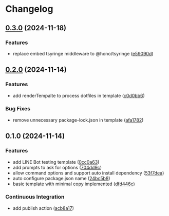 # Changelog

## [0.3.0](https://github.com/StarPortal/create-js-workshop/compare/v0.2.0...v0.3.0) (2024-11-18)


### Features

* replace embed tsyringe middleware to @hono/tsyringe ([e59090d](https://github.com/StarPortal/create-js-workshop/commit/e59090d5c9604b5f0945b89620dadd466de1d70f))

## [0.2.0](https://github.com/StarPortal/create-js-workshop/compare/v0.1.0...v0.2.0) (2024-11-14)


### Features

* add renderTempalte to process dotfiles in template ([c0d0bb6](https://github.com/StarPortal/create-js-workshop/commit/c0d0bb6ed737e24a4124e9706a13b5dbd49dd403))


### Bug Fixes

* remove unnecessary package-lock.json in template ([afa1782](https://github.com/StarPortal/create-js-workshop/commit/afa1782d30a6453254b6b9827eded0e7ef8b82cf))

## 0.1.0 (2024-11-14)


### Features

* add LINE Bot testing template ([0cc0a63](https://github.com/StarPortal/create-js-workshop/commit/0cc0a6379886ead9d4ac7c67e634908d54efc7f3))
* add prompts to ask for options ([704dd9c](https://github.com/StarPortal/create-js-workshop/commit/704dd9c8334273d55b2c2a47f91a2614d01f72da))
* allow command options and support auto install dependency ([53f7dea](https://github.com/StarPortal/create-js-workshop/commit/53f7deae4d30f19f37204a6b74b31dff0282273c))
* auto configure package.json name ([24bc5b8](https://github.com/StarPortal/create-js-workshop/commit/24bc5b8f1dbc6ef45f2cf1594319a49b4208ab3b))
* basic template with minimal copy implemented ([dfd446c](https://github.com/StarPortal/create-js-workshop/commit/dfd446c088cbb62551b7562a2aff1e7895e6a29e))


### Continuous Integration

* add publish action ([acb8a17](https://github.com/StarPortal/create-js-workshop/commit/acb8a1707adf418a6b9b8aadf0db084dd9923dc1))
